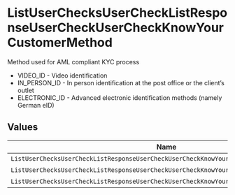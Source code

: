 # ListUserChecksUserCheckListResponseUserCheckUserCheckKnowYourCustomerMethod

Method used for AML compliant KYC process
* VIDEO_ID - Video identification
* IN_PERSON_ID - In person identification at the post office or the client’s outlet
* ELECTRONIC_ID - Advanced electronic identification methods (namely German eID)


## Values

| Name                                                                                      | Value                                                                                     |
| ----------------------------------------------------------------------------------------- | ----------------------------------------------------------------------------------------- |
| `ListUserChecksUserCheckListResponseUserCheckUserCheckKnowYourCustomerMethodVideoID`      | VIDEO_ID                                                                                  |
| `ListUserChecksUserCheckListResponseUserCheckUserCheckKnowYourCustomerMethodInPersonID`   | IN_PERSON_ID                                                                              |
| `ListUserChecksUserCheckListResponseUserCheckUserCheckKnowYourCustomerMethodElectronicID` | ELECTRONIC_ID                                                                             |